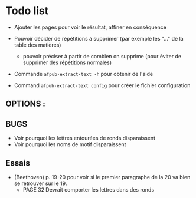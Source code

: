 # Todo list

* Ajouter les pages pour voir le résultat, affiner en conséquence
* Pouvoir décider de répétitions à supprimer (par exemple les "..." de la table des matières)
  - pouvoir préciser à partir de combien on supprime (pour éviter de supprimer des répétitions normales)

* Commande `afpub-extract-text -h` pour obtenir de l'aide
* Command  `afpub-extract-text config` pour créer le fichier configuration

## OPTIONS :


## BUGS

* Voir pourquoi les lettres entourées de ronds disparaissent
* Voir pourquoi les noms de motif disparaissent

## Essais

- (Beethoven) p. 19-20 pour voir si le premier paragraphe de la 20 va bien se retrouver sur le 19.
  - PAGE 32 Devrait comporter les lettres dans des ronds

